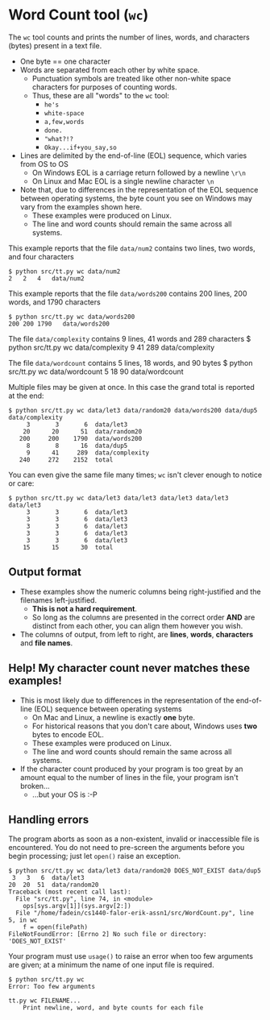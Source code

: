 # Word Count tool (`wc`)

The `wc` tool counts and prints the number of lines, words, and characters (bytes) present in a text file.

*   One byte == one character
*   Words are separated from each other by white space.
    *   Punctuation symbols are treated like other non-white space characters for purposes of counting words.
    *   Thus, these are all "words" to the `wc` tool:
        *   `he's`
        *   `white-space`
        *   `a,few,words`
        *   `done.`
        *   `"what?!?`
        *   `Okay...if+you_say,so`
*   Lines are delimited by the end-of-line (EOL) sequence, which varies from OS to OS
    *   On Windows EOL is a carriage return followed by a newline `\r\n`
    *   On Linux and Mac EOL is a single newline character `\n`
*   Note that, due to differences in the representation of the EOL sequence between operating systems, the byte count you see on Windows may vary from the examples shown here.
    *   These examples were produced on Linux.
    *   The line and word counts should remain the same across all systems.


This example reports that the file `data/num2` contains two lines, two words, and four characters

    $ python src/tt.py wc data/num2
    2   2   4   data/num2


This example reports that the file `data/words200` contains 200 lines, 200 words, and 1790 characters

    $ python src/tt.py wc data/words200
    200 200 1790   data/words200


The file `data/complexity` contains 9 lines, 41 words and 289 characters
    $ python src/tt.py wc data/complexity
    9   41  289    data/complexity


The file `data/wordcount` contains 5 lines, 18 words, and 90 bytes
    $ python src/tt.py wc data/wordcount
    5   18   90    data/wordcount


Multiple files may be given at once.  In this case the grand total is reported at the end:

    $ python src/tt.py wc data/let3 data/random20 data/words200 data/dup5 data/complexity
         3       3       6  data/let3
        20      20      51  data/random20
       200     200    1790  data/words200
         8       8      16  data/dup5
         9      41     289  data/complexity
       240     272    2152  total


You can even give the same file many times; `wc` isn't clever enough to notice or care:

    $ python src/tt.py wc data/let3 data/let3 data/let3 data/let3 data/let3
         3       3       6  data/let3
         3       3       6  data/let3
         3       3       6  data/let3
         3       3       6  data/let3
         3       3       6  data/let3
        15      15      30  total


## Output format

*   These examples show the numeric columns being right-justified and the filenames left-justified.
    *   **This is not a hard requirement**.
    *   So long as the columns are presented in the correct order **AND** are distinct from each other, you can align them however you wish.
*   The columns of output, from left to right, are **lines**, **words**, **characters** and **file names**.


## Help!  My character count never matches these examples!

*   This is most likely due to differences in the representation of the end-of-line (EOL) sequence between operating systems
    *   On Mac and Linux, a newline is exactly **one** byte.
    *   For historical reasons that you don't care about, Windows uses **two** bytes to encode EOL.
    *   These examples were produced on Linux.
    *   The line and word counts should remain the same across all systems.
*   If the character count produced by your program is too great by an amount equal to the number of lines in the file, your program isn't broken...
    *   ...but your OS is :-P



## Handling errors

The program aborts as soon as a non-existent, invalid or inaccessible file is encountered.  You do not need to pre-screen the arguments before you begin processing; just let `open()` raise an exception.

    $ python src/tt.py wc data/let3 data/random20 DOES_NOT_EXIST data/dup5
     3   3   6  data/let3
    20  20  51  data/random20
    Traceback (most recent call last):
      File "src/tt.py", line 74, in <module>
        ops[sys.argv[1]](sys.argv[2:])
      File "/home/fadein/cs1440-falor-erik-assn1/src/WordCount.py", line 5, in wc
        f = open(filePath)
    FileNotFoundError: [Errno 2] No such file or directory: 'DOES_NOT_EXIST'


Your program must use `usage()` to raise an error when too few arguments are given; at a minimum the name of one input file is required.

    $ python src/tt.py wc
    Error: Too few arguments

    tt.py wc FILENAME...
        Print newline, word, and byte counts for each file
